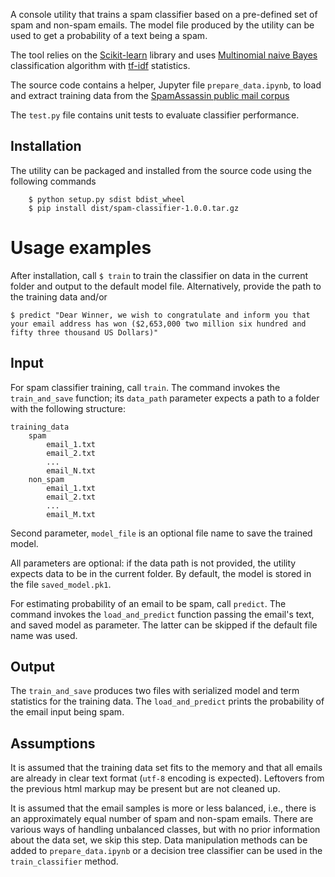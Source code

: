 A console utility that trains a spam classifier based on a pre-defined set of spam and non-spam emails.
The model file produced by the utility can be used to get a probability of a text being a spam.

The tool relies on the [Scikit-learn](http://scikit-learn.org) library and uses 
[Multinomial naive Bayes](https://scikit-learn.org/stable/modules/generated/sklearn.naive_bayes.MultinomialNB.html) classification algorithm with 
[tf-idf](https://scikit-learn.org/stable/modules/generated/sklearn.feature_extraction.text.TfidfVectorizer.html) statistics.
 

The source code contains a helper, Jupyter file `prepare_data.ipynb`, to load and extract training data 
from the [SpamAssassin public mail corpus](http://spamassassin.apache.org/old/publiccorpus/)

The `test.py` file contains unit tests to evaluate classifier performance. 

## Installation
The utility can be packaged and installed from the source code using the following commands
```
    $ python setup.py sdist bdist_wheel
    $ pip install dist/spam-classifier-1.0.0.tar.gz
```

# Usage examples
After installation, call `$ train` to train the classifier on data in the current folder and output to the default model file.
Alternatively, provide the path to the training data and/or 

`$ predict "Dear Winner, we wish to congratulate and inform you that your email address has won ($2,653,000 two million six hundred and fifty three thousand US Dollars)" `


## Input 
For spam classifier training, call `train`. The command invokes the `train_and_save` function; its `data_path` parameter expects a path to a folder with 
the following structure:
```
training_data
    spam
        email_1.txt
        email_2.txt
        ...
        email_N.txt
    non_spam
        email_1.txt
        email_2.txt
        ...
        email_M.txt
```
Second parameter, `model_file` is an optional file name to save the trained model.

All parameters are optional: if the data path is not provided, 
the utility expects data to be in the current folder. By default, the model is stored in the file `saved_model.pk1`. 

For estimating probability of an email to be spam, call `predict`. The command invokes the `load_and_predict` function passing the email's text, and 
saved model as parameter. The latter can be skipped if the default file name was used.  

## Output 
The `train_and_save` produces two files with serialized model and term statistics for the training data. 
The `load_and_predict` prints the probability of the email input being spam.

## Assumptions 
It is assumed that the training data set fits to the memory and that all emails are already in clear text format (`utf-8` encoding is expected).
Leftovers from the previous html markup may be present but are not cleaned up. 

It is assumed that the email samples is more or less balanced, i.e., there is an approximately equal number of spam and non-spam emails. 
There are various ways of handling unbalanced classes, but with no prior information about the data set, we skip this step. 
Data manipulation methods can be added to `prepare_data.ipynb` or a decision tree classifier can be used in the `train_classifier` method.
 


  



